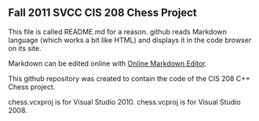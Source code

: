 Fall 2011 SVCC CIS 208 Chess Project
---------------
This file is called README.md for a reason.
github reads Markdown language (which works a bit like HTML) and displays it  in the code browser on its site.

Markdown can be edited online with [Online Markdown Editor].

This github repository was created to contain the code of the CIS 208 C++ Chess project.

chess.vcxproj is for Visual Studio 2010.
chess.vcproj is for Visual Studio 2008.


  [Online Markdown Editor]: http://www.ctrlshift.net/project/markdowneditor/


